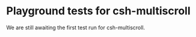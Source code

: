 # Playground tests for csh-multiscroll
We are still awaiting the first test run for csh-multiscroll.
